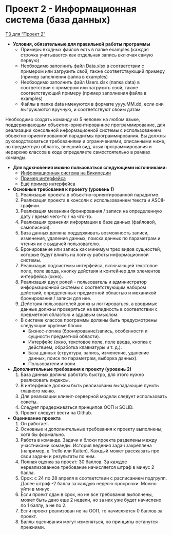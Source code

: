 # Проект 2 - Информационная система (база данных)

[ТЗ для “Проект 2”](https://www.notion.so/2-6657117de4be40b0b8b8a0e336cdf5d6)

- **Условия, обязательные для правильной работы программы**
    - Примеры входных файлов есть в папке examples (каждая строчка учитывается как отдельная запись включая самую первую)
    - Необходимо заполнить файл Data.xlsx в соответствии с примером или загрузить свой, также соответствующий примеру (пример заполнения файла в examples)
    - Необходимо заполнить файл Users.xlsx (папка data) в соответствии с примером или загрузить свой, также соответствующий примеру (пример заполнения файла в examples)
    - Файлы в папке data именуются в формате yyyy.MM.dd, если они выгружаются вручную, и соответствуют своим датам

Необходимо создать команду из 5 человек на любом языке, поддерживающим объектно-ориентированное программирование, для реализации консольной информационной системы с использованием объектно-ориентированной парадигмы программирования. Вы должны руководствоваться требованиями и ограничениями, описанными ниже, но предметную область, внешний вид, язык программирования и иерархию классов в коде определяете самостоятельно в рамках команды.

- **Для вдохновения можно пользоваться следующими источниками:**
    - [Информационная система на Википедии](https://ru.wikipedia.org/wiki/%D0%98%D0%BD%D1%84%D0%BE%D1%80%D0%BC%D0%B0%D1%86%D0%B8%D0%BE%D0%BD%D0%BD%D0%B0%D1%8F_%D1%81%D0%B8%D1%81%D1%82%D0%B5%D0%BC%D0%B0)
    - [Пример интерфейса](https://raw.githubusercontent.com/styczynski/waccgl/master/static/screenshot0.png)
    - [Ещё пример интерфейса](https://i.stack.imgur.com/QmnFJ.png)
- **Основные требования к проекту (уровень 1)**
    1. Реализация проекта в объектно-ориентированной парадигме.
    2. Реализация проекта в консоли с использованием текста и ASCII-графики.
    3. Реализация механики бронирования / записи на определенную дату / время чего-то / на что-то.
    4. Реализация хранения информации в базе данных (файловой, самописной).
    5. База данных должна поддерживать возможность записи, изменения, удаления данных, поиска данных по параметрам и чтения их с выдачей пользователю.
    6. Бронирование или запись как минимум трех видов сущностей, которые будут влиять на логику работы информационной системы.
    7. Реализация подсистемы интерфейса, включающей текстовое поле, поле ввода, кнопку действия и контейнер для элементов интерфейса (окно).
    8. Реализация двух ролей - пользователь и администратор информационной системы с соответствующим набором действий, определенных предметной областью и механикой бронирования / записи для нее.
    9. Действия пользователей должны логгироваться, а вводимые данные должны проверяться на валидность в соответствии с предметной областью и здравым смыслом.
    - В системе классов программы должны быть предусмотрены следующие крупные блоки:
        - Бизнес-логика (бронирование/запись, особенности и сущности предметной области).
        - Интерфейс (окно, текстовое поле, поле ввода, кнопка с действием, обработка клавиатуры и т. д.).
        - База данных (структура, запись, изменение, удаление данных, поиск по параметрам, выборка данных).
        - Пользователи и роли.
- **Дополнительные требования к проекту (уровень 2)**
    1. База данных должна работать быстро, для этого нужно реализовать индексы.
    2. В интерфейсе должны быть реализованы выпадающие пункты главного меню.
    3. Для реализации клиент-серверной модели следует использовать сокеты.
    4. Следует придерживаться принципов ООП и SOLID.
    5. Проект следует вести на Github.
- **Оценивание проекта**
    1. Он работает.
    2. Основные и дополнительные требования к проекту выполнены, хотя бы формально.
    3. Работа в команде. Задачи и блоки проекта разделены между участниками команды. История ведения задач закреплена (например, в Trello или Kaiten). Каждый может рассказать про свои задачи и результаты по ним.
    4. Полная оценка за проект: 30 баллов. За каждое нереализованное требование начисляется штраф в минус 2 балла.
    5. Срок: с 24 по 28 апреля в соответствии с расписанием подгрупп. Далее штраф -2 балла за каждую неделю просрочки. Можно уйти в минус.
    6. Если проект сдан в срок, но не все требования выполнены, может быть дано еще 2 недели, но за них уже будет начислено по 1 баллу, а не по 2.
    7. Если проект реализован не на ООП, то начисляется 0 баллов за проект.
    8. Баллы оценивания могут изменяться, но принципы останутся прежними.
